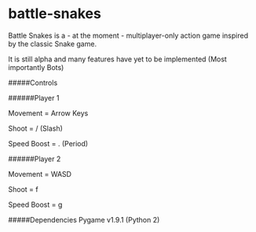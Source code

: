 battle-snakes
=============

Battle Snakes is a - at the moment - multiplayer-only action game inspired by the classic Snake game.

It is still alpha and many features have yet to be implemented (Most importantly Bots)

#####Controls

######Player 1 

Movement = Arrow Keys

Shoot = / (Slash)

Speed Boost = . (Period)

######Player 2 

Movement = WASD

Shoot = f

Speed Boost = g


#####Dependencies
Pygame v1.9.1 (Python 2)
